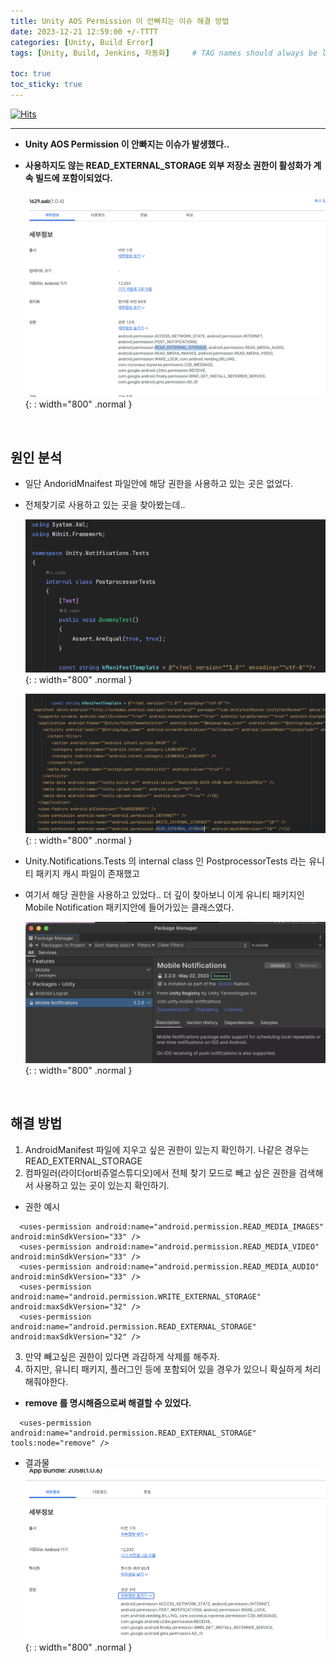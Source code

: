 ```yaml
---
title: Unity AOS Permission 이 안빠지는 이슈 해결 방법
date: 2023-12-21 12:59:00 +/-TTTT
categories: [Unity, Build Error]
tags: [Unity, Build, Jenkins, 자동화]     # TAG names should always be lowercase

toc: true
toc_sticky: true
---
```


[![Hits](https://hits.sh/epheria.github.io.svg?view=today-total&label=visitors)](https://hits.sh/epheria.github.io/)

---

- **Unity AOS Permission 이 안빠지는 이슈가 발생했다..**
- **사용하지도 않는 READ_EXTERNAL_STORAGE 외부 저장소 권한이 활성화가 계속 빌드에 포함이되었다.**

   ![Desktop View](/assets/img/post/unity/unityaosperm01.png){: : width="800" .normal }

<br>

## **원인 분석**

- 일단 AndoridMnaifest 파일안에 해당 권한을 사용하고 있는 곳은 없었다.
- 전체찾기로 사용하고 있는 곳을 찾아봤는데..

   ![Desktop View](/assets/img/post/unity/unityaosperm04.png){: : width="800" .normal }

   ![Desktop View](/assets/img/post/unity/unityaosperm03.png){: : width="800" .normal }

- Unity.Notifications.Tests 의 internal class 인 PostprocessorTests 라는 유니티 패키지 캐시 파일이 존재했고
- 여기서 해당 권한을 사용하고 있었다.. 더 깊이 찾아보니 이게 유니티 패키지인 Mobile Notification 패키지안에 들어가있는 클래스였다.

   ![Desktop View](/assets/img/post/unity/unityaosperm05.png){: : width="800" .normal }

<br>

## **해결 방법**

1. AndroidManifest 파일에 지우고 싶은 권한이 있는지 확인하기. 나같은 경우는 READ_EXTERNAL_STORAGE
2. 컴파일러(라이더or비쥬얼스튜디오)에서 전체 찾기 모드로 빼고 싶은 권한을 검색해서 사용하고 있는 곳이 있는지 확인하기.

- 권한 예시
```
  <uses-permission android:name="android.permission.READ_MEDIA_IMAGES" android:minSdkVersion="33" />
  <uses-permission android:name="android.permission.READ_MEDIA_VIDEO" android:minSdkVersion="33" />
  <uses-permission android:name="android.permission.READ_MEDIA_AUDIO" android:minSdkVersion="33" />
  <uses-permission android:name="android.permission.WRITE_EXTERNAL_STORAGE" android:maxSdkVersion="32" />
  <uses-permission android:name="android.permission.READ_EXTERNAL_STORAGE" android:maxSdkVersion="32" />
```

3. 만약 빼고싶은 권한이 있다면 과감하게 삭제를 해주자.
4. 하지만, 유니티 패키지, 플러그인 등에 포함되어 있을 경우가 있으니 확실하게 처리해줘야한다.

- **remove 를 명시해줌으로써 해결할 수 있었다.**
```
  <uses-permission android:name="android.permission.READ_EXTERNAL_STORAGE" tools:node="remove" />
```

- 결과물
   ![Desktop View](/assets/img/post/unity/unityaosperm02.png){: : width="800" .normal }